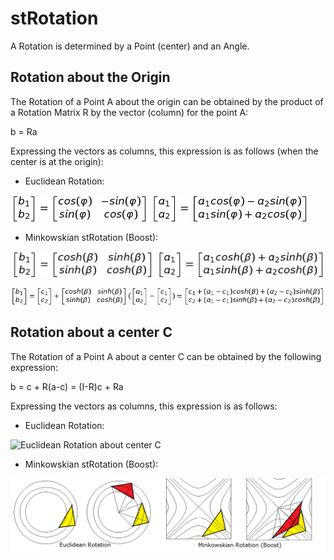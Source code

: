# stRotation

A Rotation is determined by a Point (center) and an Angle.

## Rotation about the Origin

The Rotation of a Point A about the origin can be obtained by the product of a Rotation Matrix R by the vector (column) for the point A:

b = Ra

Expressing the vectors as columns, this expression is as follows (when the center is at the origin):

* Euclidean Rotation:

![Euclidean Rotation about Origin](https://github.com/probaxeoxebra/probaMinkoski/blob/master/Explicacions/Formulas/EuclidRotation_Matrix.jpg "b is the vector column for the rotation of point A about the origin and an Angle φ")

* Minkowskian stRotation (Boost):

![Minkowskian stRotation about Origin](https://github.com/probaxeoxebra/probaMinkoski/blob/master/Explicacions/Formulas/MinkRotation_Matrix.jpg "b is the vector column for the stRotation (Boost) of point A about the origin and an stAngle β")

![Minkowskian stRotation about center C](https://github.com/probaxeoxebra/probaMinkoski/blob/master/Explicacions/Formulas/MinkRotation_Matrix_Center.jpg "b is the vector column for the stRotation (Boost) of point A about the origin and an stAngle β")

## Rotation about a center C

The Rotation of a Point A about a center C can be obtained by the following expression:

b = c + R(a-c) = (I-R)c + Ra

Expressing the vectors as columns, this expression is as follows:

* Euclidean Rotation:

![Euclidean Rotation about center C](https://github.com/probaxeoxebra/probaMinkoski/blob/master/Explicacions/Formulas/EuclidRotation_Matrix_Center.jpg "b is the vector column for the rotation of point A about the origin and an Angle φ")

* Minkowskian stRotation (Boost):





![stRotation](https://github.com/probaxeoxebra/probaMinkoski/blob/master/Explicacions/Images/Rotation_EuclMink.png)

